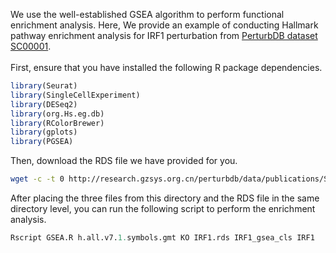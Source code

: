 We use the well-established GSEA algorithm to perform functional enrichment analysis. Here, We provide an example of conducting Hallmark pathway enrichment analysis for IRF1 perturbation from [PerturbDB dataset SC00001](http://research.gzsys.org.cn/perturbdb/#/pubdatasets?datasetId=SC00001).
<br>
<br>
First, ensure that you have installed the following R package dependencies.
```R
library(Seurat)
library(SingleCellExperiment)
library(DESeq2)
library(org.Hs.eg.db)
library(RColorBrewer)
library(gplots)
library(PGSEA)
```
Then, download the RDS file we have provided for you.
<br>
```sh
wget -c -t 0 http://research.gzsys.org.cn/perturbdb/data/publications/SC00001/split_rdata/IRF1.rds
```
After placing the three files from this directory and the RDS file in the same directory level, you can run the following script to perform the enrichment analysis.
<br>
```R
Rscript GSEA.R h.all.v7.1.symbols.gmt KO IRF1.rds IRF1_gsea_cls IRF1
```

